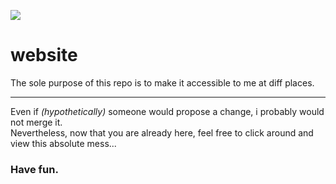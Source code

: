 ![](http://dotsilver.net/overall/main-img1.svg)


# website


 The sole purpose of this repo is to make it accessible to me at diff places.
***
Even if *(hypothetically)* someone would propose a change, i probably would not merge it.  
Nevertheless, now that you are already here, feel free to click around and view this absolute mess...  
### Have fun.  
